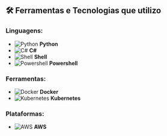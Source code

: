 ## 🛠️ Ferramentas e Tecnologias que utilizo

### Linguagens:
- ![Python](https://img.icons8.com/color/48/000000/python.png) **Python**
- ![C#](https://img.icons8.com/ios-filled/50/000000/c-sharp.png) **C#**
- ![Shell](https://img.icons8.com/ios-filled/50/000000/linux.png) **Shell**
- ![Powershell](https://img.icons8.com/color/48/000000/powershell.png) **Powershell**

### Ferramentas:
- ![Docker](https://img.icons8.com/color/48/000000/docker.png) **Docker**
- ![Kubernetes](https://img.icons8.com/ios-filled/50/000000/kubernetes.png) **Kubernetes**

### Plataformas:
- ![AWS](https://upload.wikimedia.org/wikipedia/commons/6/69/Amazon_Web_Services_Logo.svg) **AWS**

